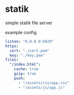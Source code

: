 statik
=====
simple statik file server


example config
```yml
listen: "0.0.0.0:6029"
https:
  cert: "./cert.pem"
  key: "./key.pem" 
files:
  "/index.html":
    cache: true
    gzip: true
    push: 
      - "/assets/css/app.css"
      - "/assets/js/app.js"

```
